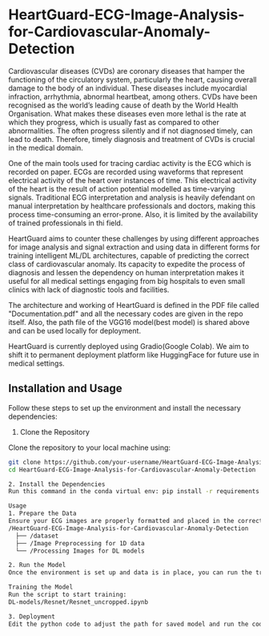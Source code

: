 # HeartGuard-ECG-Image-Analysis-for-Cardiovascular-Anomaly-Detection
Cardiovascular diseases (CVDs) are coronary diseases that hamper the functioning of the circulatory system, particularly the heart, causing overall damage to the body of an individual. These diseases include myocardial infraction, arrhythmia, abnormal heartbeat, among others. CVDs have been recognised as the world’s leading cause of death by the World Health Organisation. What makes these diseases even more lethal is the rate at which they progress, which is usually fast as compared to other abnormalities. The often progress silently and if not diagnosed timely, can lead to death. Therefore, timely diagnosis and treatment of CVDs is crucial in the medical domain. 

One of the main tools used for tracing cardiac activity is the ECG which is recorded on paper. ECGs are recorded using waveforms that represent electrical activity of the heart over instances of time. This electrical activity of the heart is the result of action potential modelled as time-varying signals. Traditional ECG interpretation and analysis is heavily defendant on manual interpretation by healthcare professionals and doctors, making this process time-consuming an error-prone. Also, it is limited by the availability of trained professionals in thi field. 

HeartGuard aims to counter these challenges by using different approaches for image analysis and signal extraction and using data in different forms for training intelligent ML/DL architectures, capable of predicting the correct class of cardiovascular anomaly. Its capacity to expedite the process of diagnosis and lessen the dependency on human interpretation makes it useful for all medical settings engaging from big hospitals to even small clinics with lack of diagnostic tools and facilities. 

The architecture and working of HeartGuard is defined in the PDF file called "Documentation.pdf" and all the necessary codes are given in the repo itself. Also, the path file of the VGG16 model(best model) is shared above and can be used locally for deployment. 

HeartGuard is currently deployed using Gradio(Google Colab). We aim to shift it to permanent deployment platform like HuggingFace for future use in medical settings. 


## Installation and Usage

Follow these steps to set up the environment and install the necessary dependencies:

1. Clone the Repository

Clone the repository to your local machine using:

```bash
git clone https://github.com/your-username/HeartGuard-ECG-Image-Analysis-for-Cardiovascular-Anomaly-Detection.git
cd HeartGuard-ECG-Image-Analysis-for-Cardiovascular-Anomaly-Detection

2. Install the Dependencies
Run this command in the conda virtual env: pip install -r requirements.txt

Usage
1. Prepare the Data
Ensure your ECG images are properly formatted and placed in the correct directory. The folder structure should look like this:
/HeartGuard-ECG-Image-Analysis-for-Cardiovascular-Anomaly-Detection
  ├── /dataset
  ├── /Image Preprocessing for 1D data
  └── /Processing Images for DL models

2. Run the Model
Once the environment is set up and data is in place, you can run the training or testing script. For example:

Training the Model
Run the script to start training:
DL-models/Resnet/Resnet_uncropped.ipynb

3. Deployment
Edit the python code to adjust the path for saved model and run the code. Navigate to the generated link on Gradio and use HeartGuard.





